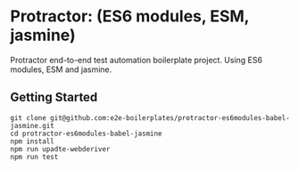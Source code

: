 # Protractor: (ES6 modules, ESM, jasmine)

Protractor end-to-end test automation boilerplate project. Using ES6 modules, ESM and jasmine.

## Getting Started

    git clone git@github.com:e2e-boilerplates/protractor-es6modules-babel-jasmine.git
    cd protractor-es6modules-babel-jasmine
    npm install
    npm run upadte-webderiver
    npm run test
